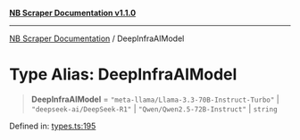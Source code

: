 [**NB Scraper Documentation v1.1.0**](../README.md)

***

[NB Scraper Documentation](../globals.md) / DeepInfraAIModel

# Type Alias: DeepInfraAIModel

> **DeepInfraAIModel** = `"meta-llama/Llama-3.3-70B-Instruct-Turbo"` \| `"deepseek-ai/DeepSeek-R1"` \| `"Qwen/Qwen2.5-72B-Instruct"` \| `string`

Defined in: [types.ts:195](https://github.com/Chakszzz/NB-Scraper/blob/06c561b9f0d22405d402fc768994dc101fb84509/app/types.ts#L195)
